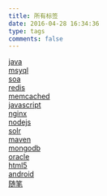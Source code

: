 ```yaml
---
title: 所有标签
date: 2016-04-28 16:34:36
type: tags
comments: false
---
```

<a href="/tags/java">java</a><br>
<a href="/tags/mysql">msyql</a><br>
<a href="/tags/soa">soa</a><br>
<a href="/tags/redis">redis</a><br>
<a href="/tags/memcached">memcached</a><br>
<a href="/tags/javascript">javascript</a><br>
<a href="/tags/nginx">nginx</a><br>
<a href="/tags/nodejs">nodejs</a><br>
<a href="/tags/solr">solr</a><br>
<a href="/tags/maven">maven</a><br>
<a href="/tags/mongodb">mongodb</a><br>
<a href="/tags/oracle">oracle</a><br>
<a href="/tags/html5">html5</a><br>
<a href="/tags/android">android</a><br>
<a href="/tags/随笔">随笔</a><br>
